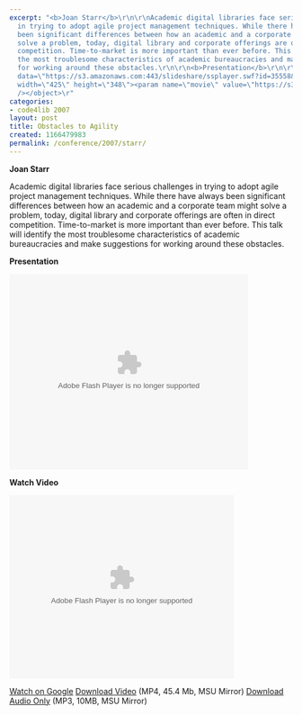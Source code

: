 ```yaml
---
excerpt: "<b>Joan Starr</b>\r\n\r\nAcademic digital libraries face serious challenges
  in trying to adopt agile project management techniques. While there have always
  been significant differences between how an academic and a corporate team might
  solve a problem, today, digital library and corporate offerings are often in direct
  competition. Time-to-market is more important than ever before. This talk will identify
  the most troublesome characteristics of academic bureaucracies and make suggestions
  for working around these obstacles.\r\n\r\n<b>Presentation</b>\r\n\r\n<object type=\"application/x-shockwave-flash\"
  data=\"https://s3.amazonaws.com:443/slideshare/ssplayer.swf?id=35558&doc=obstacles-to-agility-15899\"
  width=\"425\" height=\"348\"><param name=\"movie\" value=\"https://s3.amazonaws.com:443/slideshare/ssplayer.swf?id=35558&doc=obstacles-to-agility-15899\"
  /></object>\r"
categories:
- code4lib 2007
layout: post
title: Obstacles to Agility
created: 1166479983
permalink: /conference/2007/starr/
---
```

<b>Joan Starr</b>

Academic digital libraries face serious challenges in trying to adopt agile project management techniques. While there have always been significant differences between how an academic and a corporate team might solve a problem, today, digital library and corporate offerings are often in direct competition. Time-to-market is more important than ever before. This talk will identify the most troublesome characteristics of academic bureaucracies and make suggestions for working around these obstacles.

<b>Presentation</b>

<object type="application/x-shockwave-flash" data="https://s3.amazonaws.com:443/slideshare/ssplayer.swf?id=35558&doc=obstacles-to-agility-15899" width="425" height="348"><param name="movie" value="https://s3.amazonaws.com:443/slideshare/ssplayer.swf?id=35558&doc=obstacles-to-agility-15899" /></object>

<b>Watch Video</b>

<embed style="width:400px; height:326px;" id="VideoPlayback" type="application/x-shockwave-flash" src="http://video.google.com/googleplayer.swf?docId=7841219604807261101&hl=en" flashvars=""> </embed>

<a href="http://video.google.com/videoplay?docid=7841219604807261101&hl=en">Watch on Google</a>
<a href="http://streaming.msu.edu/storemedia/download/ebyryan/code4lib07/d2/code4lib07_pres_agility_starr.mp4">Download Video</a> (MP4, 45.4 Mb, MSU Mirror)
<a href="http://streaming.msu.edu/storemedia/download/ebyryan/c4l07audio/d2/code4lib07_pres_agility_starr.mp3">Download Audio Only</a> (MP3, 10MB, MSU Mirror)
